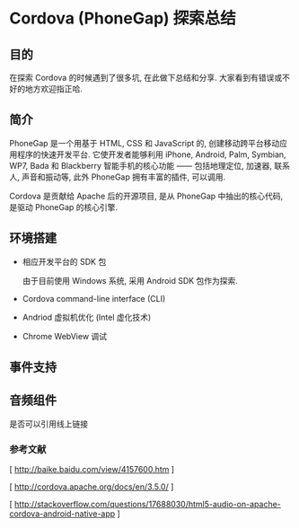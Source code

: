 # Cordova (PhoneGap) 探索总结

## 目的
  
  在探索 Cordova 的时候遇到了很多坑, 在此做下总结和分享. 大家看到有错误或不好的地方欢迎指正哈.

## 简介

  PhoneGap 是一个用基于 HTML, CSS 和 JavaScript 的, 创建移动跨平台移动应用程序的快速开发平台. 它使开发者能够利用 iPhone, Android, Palm, Symbian, WP7, Bada 和 Blackberry 智能手机的核心功能 —— 包括地理定位, 加速器, 联系人, 声音和振动等, 此外 PhoneGap 拥有丰富的插件, 可以调用.

  Cordova 是贡献给 Apache 后的开源项目, 是从 PhoneGap 中抽出的核心代码, 是驱动 PhoneGap 的核心引擎.

## 环境搭建

  * 相应开发平台的 SDK 包

    由于目前使用 Windows 系统, 采用 Android SDK 包作为探索.

  * Cordova command-line interface (CLI)



  * Andriod 虚拟机优化 (Intel 虚化技术)

  * Chrome WebView 调试

## 事件支持

## 音频组件

 是否可以引用线上链接

### 参考文献

  [ http://baike.baidu.com/view/4157600.htm ]

  [ http://cordova.apache.org/docs/en/3.5.0/ ]

  [ http://stackoverflow.com/questions/17688030/html5-audio-on-apache-cordova-android-native-app ]


